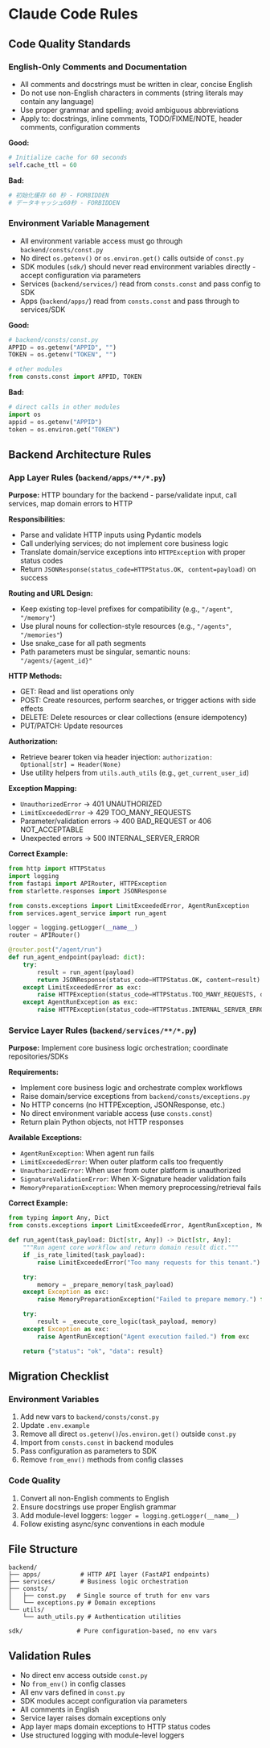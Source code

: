 # Claude Code Rules

## Code Quality Standards

### English-Only Comments and Documentation
- All comments and docstrings must be written in clear, concise English
- Do not use non-English characters in comments (string literals may contain any language)
- Use proper grammar and spelling; avoid ambiguous abbreviations
- Apply to: docstrings, inline comments, TODO/FIXME/NOTE, header comments, configuration comments

**Good:**
```python
# Initialize cache for 60 seconds
self.cache_ttl = 60
```

**Bad:**
```python
# 初始化缓存 60 秒 - FORBIDDEN
# データキャッシュ60秒 - FORBIDDEN
```

### Environment Variable Management
- All environment variable access must go through `backend/consts/const.py`
- No direct `os.getenv()` or `os.environ.get()` calls outside of `const.py`
- SDK modules (`sdk/`) should never read environment variables directly - accept configuration via parameters
- Services (`backend/services/`) read from `consts.const` and pass config to SDK
- Apps (`backend/apps/`) read from `consts.const` and pass through to services/SDK

**Good:**
```python
# backend/consts/const.py
APPID = os.getenv("APPID", "")
TOKEN = os.getenv("TOKEN", "")

# other modules
from consts.const import APPID, TOKEN
```

**Bad:**
```python
# direct calls in other modules
import os
appid = os.getenv("APPID")
token = os.environ.get("TOKEN")
```

## Backend Architecture Rules

### App Layer Rules (`backend/apps/**/*.py`)
**Purpose:** HTTP boundary for the backend - parse/validate input, call services, map domain errors to HTTP

**Responsibilities:**
- Parse and validate HTTP inputs using Pydantic models
- Call underlying services; do not implement core business logic
- Translate domain/service exceptions into `HTTPException` with proper status codes
- Return `JSONResponse(status_code=HTTPStatus.OK, content=payload)` on success

**Routing and URL Design:**
- Keep existing top-level prefixes for compatibility (e.g., `"/agent"`, `"/memory"`)
- Use plural nouns for collection-style resources (e.g., `"/agents"`, `"/memories"`)
- Use snake_case for all path segments
- Path parameters must be singular, semantic nouns: `"/agents/{agent_id}"`

**HTTP Methods:**
- GET: Read and list operations only
- POST: Create resources, perform searches, or trigger actions with side effects
- DELETE: Delete resources or clear collections (ensure idempotency)
- PUT/PATCH: Update resources

**Authorization:**
- Retrieve bearer token via header injection: `authorization: Optional[str] = Header(None)`
- Use utility helpers from `utils.auth_utils` (e.g., `get_current_user_id`)

**Exception Mapping:**
- `UnauthorizedError` → 401 UNAUTHORIZED
- `LimitExceededError` → 429 TOO_MANY_REQUESTS
- Parameter/validation errors → 400 BAD_REQUEST or 406 NOT_ACCEPTABLE
- Unexpected errors → 500 INTERNAL_SERVER_ERROR

**Correct Example:**
```python
from http import HTTPStatus
import logging
from fastapi import APIRouter, HTTPException
from starlette.responses import JSONResponse

from consts.exceptions import LimitExceededError, AgentRunException
from services.agent_service import run_agent

logger = logging.getLogger(__name__)
router = APIRouter()

@router.post("/agent/run")
def run_agent_endpoint(payload: dict):
    try:
        result = run_agent(payload)
        return JSONResponse(status_code=HTTPStatus.OK, content=result)
    except LimitExceededError as exc:
        raise HTTPException(status_code=HTTPStatus.TOO_MANY_REQUESTS, detail=str(exc))
    except AgentRunException as exc:
        raise HTTPException(status_code=HTTPStatus.INTERNAL_SERVER_ERROR, detail=str(exc))
```

### Service Layer Rules (`backend/services/**/*.py`)
**Purpose:** Implement core business logic orchestration; coordinate repositories/SDKs

**Requirements:**
- Implement core business logic and orchestrate complex workflows
- Raise domain/service exceptions from `backend/consts/exceptions.py`
- No HTTP concerns (no HTTPException, JSONResponse, etc.)
- No direct environment variable access (use `consts.const`)
- Return plain Python objects, not HTTP responses

**Available Exceptions:**
- `AgentRunException`: When agent run fails
- `LimitExceededError`: When outer platform calls too frequently  
- `UnauthorizedError`: When user from outer platform is unauthorized
- `SignatureValidationError`: When X-Signature header validation fails
- `MemoryPreparationException`: When memory preprocessing/retrieval fails

**Correct Example:**
```python
from typing import Any, Dict
from consts.exceptions import LimitExceededError, AgentRunException, MemoryPreparationException

def run_agent(task_payload: Dict[str, Any]) -> Dict[str, Any]:
    """Run agent core workflow and return domain result dict."""
    if _is_rate_limited(task_payload):
        raise LimitExceededError("Too many requests for this tenant.")

    try:
        memory = _prepare_memory(task_payload)
    except Exception as exc:
        raise MemoryPreparationException("Failed to prepare memory.") from exc

    try:
        result = _execute_core_logic(task_payload, memory)
    except Exception as exc:
        raise AgentRunException("Agent execution failed.") from exc

    return {"status": "ok", "data": result}
```

## Migration Checklist

### Environment Variables
1. Add new vars to `backend/consts/const.py`
2. Update `.env.example`
3. Remove all direct `os.getenv()`/`os.environ.get()` outside `const.py`
4. Import from `consts.const` in backend modules
5. Pass configuration as parameters to SDK
6. Remove `from_env()` methods from config classes

### Code Quality
1. Convert all non-English comments to English
2. Ensure docstrings use proper English grammar
3. Add module-level loggers: `logger = logging.getLogger(__name__)`
4. Follow existing async/sync conventions in each module

## File Structure

```
backend/
├── apps/           # HTTP API layer (FastAPI endpoints)
├── services/       # Business logic orchestration
├── consts/
│   ├── const.py   # Single source of truth for env vars
│   └── exceptions.py # Domain exceptions
└── utils/
    └── auth_utils.py # Authentication utilities

sdk/               # Pure configuration-based, no env vars
```

## Validation Rules

- No direct env access outside `const.py`
- No `from_env()` in config classes
- All env vars defined in `const.py`
- SDK modules accept configuration via parameters
- All comments in English
- Service layer raises domain exceptions only
- App layer maps domain exceptions to HTTP status codes
- Use structured logging with module-level loggers